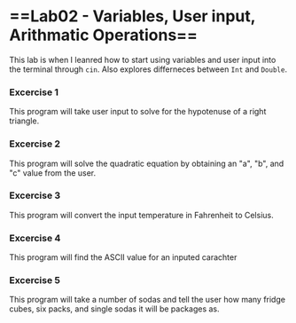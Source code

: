 # ==Lab02 - Variables, User input, Arithmatic Operations==

This lab is when I leanred how to start using variables and user input into the terminal through `cin`.
Also explores differneces between `Int` and `Double`.

### Excercise 1

This program will take user input to solve for the hypotenuse of a right triangle.

### Excercise 2

This program will solve the quadratic equation by obtaining an "a", "b", and "c" value from the user.

### Excercise 3

This program will convert the input temperature in Fahrenheit to Celsius.

### Excercise 4

This program will find the ASCII value for an inputed carachter

### Excercise 5

This program will take a number of sodas and tell the user how many fridge cubes, six packs, and single sodas it will be packages as.
